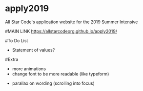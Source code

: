 # apply2019
All Star Code's application website for the 2019 Summer Intensive

#MAIN LINK
https://allstarcodeorg.github.io/apply2019/

#To Do List
- Statement of values?

#Extra
- more animations
- change font to be more readable (like typeform)
<!-- https://www.dyslexiefont.com/en/typeface/ -->
- parallax on wording (scrolling into focus)
